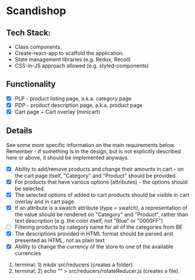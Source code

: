 # Scandishop

## Tech Stack:
- Class components.
- Create-react-app to scaffold the application.
- State management libraries (e.g. Redux, Recoil)
- CSS-in-JS approach allowed (e.g. styled-components)

## Functionality
- [x] PLP - product listing page, a.k.a. category page
- [x] PDP - product description page, a.k.a. product page
- [x] Cart page + Cart overlay (minicart)

## Details
See some more specific information on the main requirements below. Remember - if something is in the design, but is not explicitly described here or above, it should be implemented anyways.
- [x] Ability to add/remove products and change their amounts in cart - on the cart page itself, "Category" and "Product" should be provided.
- [x] For products that have various options (attributes) - the options should be selected.
- [x] The selected options of added to cart products should be visible in cart overlay and in cart page.
- [x] If an attribute is a swatch attribute (type = swatch), a representation of the value should be rendered on "Category" and "Product", rather than text description (e.g. the color itself, not "Blue" or "0000FF")
- [ ] Filtering products by category name for all of the categories from BE
- [x] The descriptions provided in HTML format should be parsed and presented as HTML, not as plain text
- [x] Ability to change the currency of the store to one of the available currencies

1. terminal: 1) mkdir src/reducers (creates a folder)  
2. terminal: 2) echo "" > src/reducers/rotateReducer.js (creates a file).
